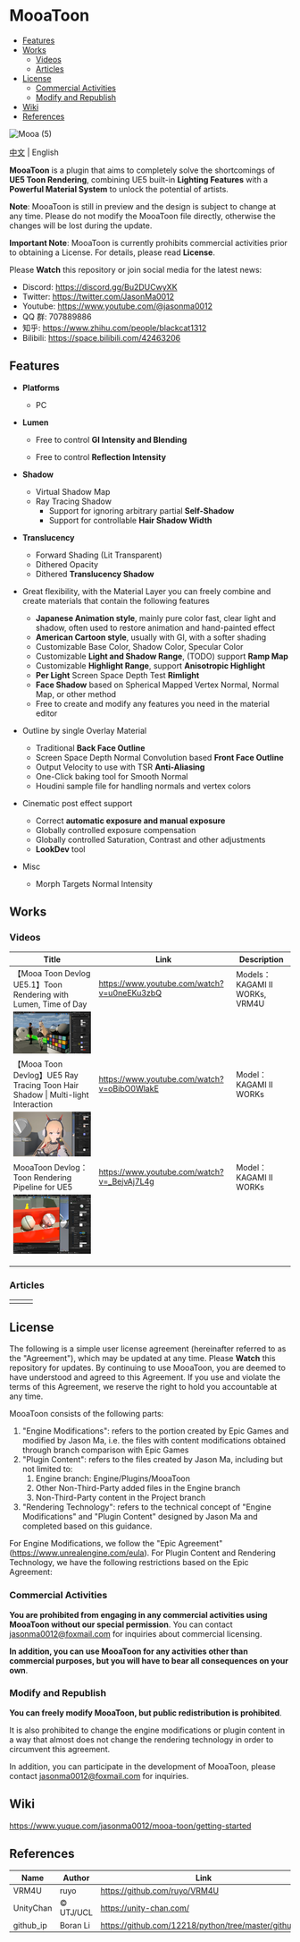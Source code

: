 # MooaToon

- [Features](#features)
- [Works](#works)
  * [Videos](#videos)
  * [Articles](#articles)
- [License](#license)
  * [Commercial Activities](#commercial-activities)
  * [Modify and Republish](#modify-and-republish)
- [Wiki](#wiki)
- [References](#references)

![Mooa (5)](README.assets/Mooa_gif.gif)

[中文](https://github.com/JasonMa0012/MooaToon/blob/main/README_CN.md) | English

**MooaToon** is a plugin that aims to completely solve the shortcomings of **UE5 Toon Rendering**, combining UE5 built-in **Lighting Features** with a **Powerful Material System** to unlock the potential of artists.



**Note**: MooaToon is still in preview and the design is subject to change at any time. Please do not modify the MooaToon file directly, otherwise the changes will be lost during the update.

**Important Note**: MooaToon is currently prohibits commercial activities prior to obtaining a License. For details, please read **License**.

Please **Watch** this repository or join social media for the latest news:

- Discord: https://discord.gg/Bu2DUCwyXK
- Twitter: https://twitter.com/JasonMa0012
- Youtube: https://www.youtube.com/@jasonma0012
- QQ 群: 707889886
- 知乎: https://www.zhihu.com/people/blackcat1312
- Bilibili: https://space.bilibili.com/42463206



## Features

- **Platforms**
	- PC
- **Lumen**
  - Free to control **GI Intensity and Blending**

  - Free to control **Reflection Intensity**

- **Shadow**
  - Virtual Shadow Map
  - Ray Tracing Shadow
    - Support for ignoring arbitrary partial **Self-Shadow**
    - Support for controllable **Hair Shadow Width**
- **Translucency**
  - Forward Shading (Lit Transparent)
  - Dithered Opacity
  - Dithered **Translucency Shadow**
- Great flexibility, with the Material Layer you can freely combine and create materials that contain the following features

  - **Japanese Animation style**, mainly pure color fast, clear light and shadow, often used to restore animation and hand-painted effect
  - **American Cartoon style**, usually with GI, with a softer shading
  - Customizable Base Color, Shadow Color, Specular Color
  - Customizable **Light and Shadow Range**, (TODO) support **Ramp Map**
  - Customizable **Highlight Range**, support **Anisotropic Highlight**
  - **Per Light** Screen Space Depth Test **Rimlight**
  - **Face Shadow** based on Spherical Mapped Vertex Normal, Normal Map, or other method
  - Free to create and modify any features you need in the material editor
- Outline by single Overlay Material
  - Traditional **Back Face Outline**
  - Screen Space Depth Normal Convolution based **Front Face Outline**
  - Output Velocity to use with TSR **Anti-Aliasing**
  - One-Click baking tool for Smooth Normal
  - Houdini sample file for handling normals and vertex colors

- Cinematic post effect support

  - Correct **automatic exposure and manual exposure**
  - Globally controlled exposure compensation
  - Globally controlled Saturation, Contrast and other adjustments
  - **LookDev** tool
- Misc
  - Morph Targets Normal Intensity



## Works

### Videos

| Title                                                        | Link                                        | Description                   |
| ------------------------------------------------------------ | ------------------------------------------- | ----------------------------- |
| 【Mooa Toon Devlog UE5.1】Toon Rendering with Lumen, Time of Day | https://www.youtube.com/watch?v=u0neEKu3zbQ | Models：KAGAMI Ⅱ WORKs, VRM4U |
| ![image-20221118014720535](README_CN.assets/image-20221118014720535.png) |                                             |                               |
| 【Mooa Toon Devlog】UE5 Ray Tracing Toon Hair Shadow \| Multi-light Interaction | https://www.youtube.com/watch?v=oBibO0WlakE | Model：KAGAMI Ⅱ WORKs         |
| ![image-20220723170300020](README_CN.assets/image-20220723170300020.png) |                                             |                               |
| MooaToon Devlog：Toon Rendering Pipeline for UE5             | https://www.youtube.com/watch?v=_BejvAj7L4g | Model：KAGAMI Ⅱ WORKs         |
| ![image-20220613220050376](README_CN.assets/image-20220613220050376.png) |                                             |                               |
|                                                              |                                             |                               |
|                                                              |                                             |                               |
|                                                              |                                             |                               |

### Articles

|      |      |      |
| ---- | ---- | ---- |
|      |      |      |

## License

The following is a simple user license agreement (hereinafter referred to as the "Agreement"), which may be updated at any time. Please **Watch** this repository for updates. By continuing to use MooaToon, you are deemed to have understood and agreed to this Agreement. If you use and violate the terms of this Agreement, we reserve the right to hold you accountable at any time.

MooaToon consists of the following parts:

1. "Engine Modifications": refers to the portion created by Epic Games and modified by Jason Ma, i.e. the files with content modifications obtained through branch comparison with Epic Games
2. "Plugin Content": refers to the files created by Jason Ma, including but not limited to:
   1. Engine branch: Engine/Plugins/MooaToon
   2. Other Non-Third-Party added files in the Engine branch
   3. Non-Third-Party content in the Project branch
3. "Rendering Technology": refers to the technical concept of "Engine Modifications" and "Plugin Content" designed by Jason Ma and completed based on this guidance.

For Engine Modifications, we follow the "Epic Agreement" (https://www.unrealengine.com/eula). For Plugin Content and Rendering Technology, we have the following restrictions based on the Epic Agreement:

### Commercial Activities

**You are prohibited from engaging in any commercial activities using MooaToon without our special permission**. You can contact jasonma0012@foxmail.com for inquiries about commercial licensing.

**In addition, you can use MooaToon for any activities other than commercial purposes, but you will have to bear all consequences on your own**.

### Modify and Republish

**You can freely modify MooaToon, but public redistribution is prohibited**.

It is also prohibited to change the engine modifications or plugin content in a way that almost does not change the rendering technology in order to circumvent this agreement.

In addition, you can participate in the development of MooaToon, please contact jasonma0012@foxmail.com for inquiries.

## Wiki

https://www.yuque.com/jasonma0012/mooa-toon/getting-started




## References

| Name      | Author    | Link                                                  |
| --------- | --------- | ----------------------------------------------------- |
| VRM4U     | ruyo      | https://github.com/ruyo/VRM4U                         |
| UnityChan | © UTJ/UCL | https://unity-chan.com/                               |
| github_ip | Boran Li  | https://github.com/12218/python/tree/master/github_ip |

